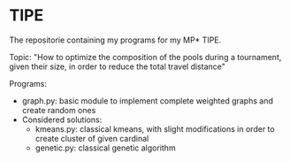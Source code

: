 # TIPE

The repositorie containing my programs for my MP* TIPE.

Topic: "How to optimize the composition of the pools during a tournament, given their size, in order to reduce the total travel distance"

Programs: 
  - graph.py: basic module to implement complete weighted graphs and create random ones
  - Considered solutions:
    - kmeans.py: classical kmeans, with slight modifications in order to create cluster of given cardinal
    - genetic.py: classical genetic algorithm
